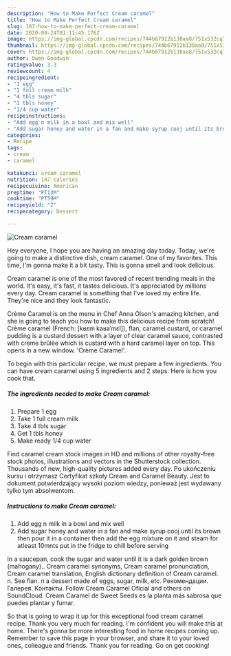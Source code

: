 ```yaml
---
description: "How to Make Perfect Cream caramel"
title: "How to Make Perfect Cream caramel"
slug: 187-how-to-make-perfect-cream-caramel
date: 2020-09-24T01:11:45.176Z
image: https://img-global.cpcdn.com/recipes/744b67912b130aa8/751x532cq70/cream-caramel-recipe-main-photo.jpg
thumbnail: https://img-global.cpcdn.com/recipes/744b67912b130aa8/751x532cq70/cream-caramel-recipe-main-photo.jpg
cover: https://img-global.cpcdn.com/recipes/744b67912b130aa8/751x532cq70/cream-caramel-recipe-main-photo.jpg
author: Owen Goodwin
ratingvalue: 3.3
reviewcount: 4
recipeingredient:
- "1 egg"
- "1 full cream milk"
- "4 tbls sugar"
- "1 tbls honey"
- "1/4 cup water"
recipeinstructions:
- "Add egg n milk in a bowl and mix well"
- "Add sugar honey and water in a fan and make syrup cooj until its brown then pour it in a container then add the egg mixture on it and steam for atleast 10mnts put in the fridge to chill before serving"
categories:
- Recipe
tags:
- cream
- caramel

katakunci: cream caramel 
nutrition: 147 calories
recipecuisine: American
preptime: "PT13M"
cooktime: "PT59M"
recipeyield: "2"
recipecategory: Dessert

---
```



![Cream caramel](https://img-global.cpcdn.com/recipes/744b67912b130aa8/751x532cq70/cream-caramel-recipe-main-photo.jpg)

Hey everyone, I hope you are having an amazing day today. Today, we're going to make a distinctive dish, cream caramel. One of my favorites. This time, I'm gonna make it a bit tasty. This is gonna smell and look delicious.

Cream caramel is one of the most favored of recent trending meals in the world. It's easy, it's fast, it tastes delicious. It's appreciated by millions every day. Cream caramel is something that I've loved my entire life. They're nice and they look fantastic.

Crème Caramel is on the menu in Chef Anna Olson&#39;s amazing kitchen, and she is going to teach you how to make this delicious recipe from scratch! Crème caramel (French: [kʁɛm kaʁaˈmɛl]), flan, caramel custard, or caramel pudding is a custard dessert with a layer of clear caramel sauce, contrasted with crème brûlée which is custard with a hard caramel layer on top. This opens in a new window. &#39;Crème Caramel&#39;.


To begin with this particular recipe, we must prepare a few ingredients. You can have cream caramel using 5 ingredients and 2 steps. Here is how you cook that.

<!--inarticleads1-->

##### The ingredients needed to make Cream caramel:

1. Prepare 1 egg
1. Take 1 full cream milk
1. Take 4 tbls sugar
1. Get 1 tbls honey
1. Make ready 1/4 cup water


Find caramel cream stock images in HD and millions of other royalty-free stock photos, illustrations and vectors in the Shutterstock collection. Thousands of new, high-quality pictures added every day. Po ukończeniu kursu i otrzymasz Certyfikat szkoły Cream and Caramel Beauty. Jest to dokument potwierdzający wysoki poziom wiedzy, ponieważ jest wydawany tylko tym absolwentom. 

<!--inarticleads2-->

##### Instructions to make Cream caramel:

1. Add egg n milk in a bowl and mix well
1. Add sugar honey and water in a fan and make syrup cooj until its brown then pour it in a container then add the egg mixture on it and steam for atleast 10mnts put in the fridge to chill before serving


In a saucepan, cook the sugar and water until it is a dark golden brown (mahogany).. Cream caramel synonyms, Cream caramel pronunciation, Cream caramel translation, English dictionary definition of Cream caramel. n. See flan. n a dessert made of eggs, sugar, milk, etc. Рекомендации. Галерея. Контакты. Follow Cream Caramel Oficial and others on SoundCloud. Cream Caramel de Sweet Seeds es la planta más sabrosa que puedes plantar y fumar. 

So that is going to wrap it up for this exceptional food cream caramel recipe. Thank you very much for reading. I'm confident you will make this at home. There's gonna be more interesting food in home recipes coming up. Remember to save this page in your browser, and share it to your loved ones, colleague and friends. Thank you for reading. Go on get cooking!
